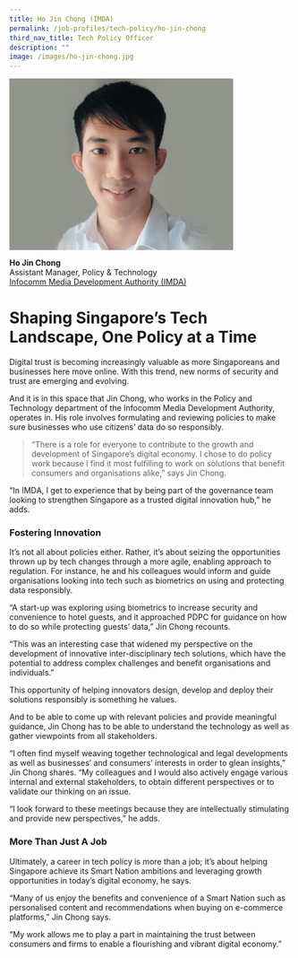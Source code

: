 ```yaml
---
title: Ho Jin Chong (IMDA)
permalink: /job-profiles/tech-policy/ho-jin-chong
third_nav_title: Tech Policy Officer
description: ""
image: /images/ho-jin-chong.jpg
---
```

<img src="/images/ho-jin-chong-l.jpg" alt="Ho Jin Chong" style="width:400px;" align="left">
<br clear="left">

**Ho Jin Chong**<br>
Assistant Manager, Policy & Technology<br>
[Infocomm Media Development Authority (IMDA)](https://www.imda.gov.sg/)

# Shaping Singapore’s Tech Landscape, One Policy at a Time

Digital trust is becoming increasingly valuable as more Singaporeans and businesses here move online. With this trend, new norms of security and trust are emerging and evolving.

And it is in this space that Jin Chong, who works in the Policy and Technology department of the Infocomm Media Development Authority, operates in. His role involves formulating and reviewing policies to make sure businesses who use citizens’ data do so responsibly.

> “There is a role for everyone to contribute to the growth and development of Singapore’s digital economy. I chose to do policy work because I find it most fulfilling to work on solutions that benefit consumers and organisations alike,” says Jin Chong.

“In IMDA, I get to experience that by being part of the governance team looking to strengthen Singapore as a trusted digital innovation hub,” he adds.

### Fostering Innovation

It’s not all about policies either. Rather, it’s about seizing the opportunities thrown up by tech changes through a more agile, enabling approach to regulation. For instance, he and his colleagues would inform and guide organisations looking into tech such as biometrics on using and protecting data responsibly.

“A start-up was exploring using biometrics to increase security and convenience to hotel guests, and it approached PDPC for guidance on how to do so while protecting guests’ data,” Jin Chong recounts.

“This was an interesting case that widened my perspective on the development of innovative inter-disciplinary tech solutions, which have the potential to address complex challenges and benefit organisations and individuals.”

This opportunity of helping innovators design, develop and deploy their solutions responsibly is something he values.

And to be able to come up with relevant policies and provide meaningful guidance, Jin Chong has to be able to understand the technology as well as gather viewpoints from all stakeholders.

“I often find myself weaving together technological and legal developments as well as businesses’ and consumers’ interests in order to glean insights,” Jin Chong shares. “My colleagues and I would also actively engage various internal and external stakeholders, to obtain different perspectives or to validate our thinking on an issue.
	
“I look forward to these meetings because they are intellectually stimulating and provide new perspectives,” he adds.

### More Than Just A Job

Ultimately, a career in tech policy is more than a job; it’s about helping Singapore achieve its Smart Nation ambitions and leveraging growth opportunities in today’s digital economy, he says.

“Many of us enjoy the benefits and convenience of a Smart Nation such as personalised content and recommendations when buying on e-commerce platforms,” Jin Chong says.

“My work allows me to play a part in maintaining the trust between consumers and firms to enable a flourishing and vibrant digital economy.”